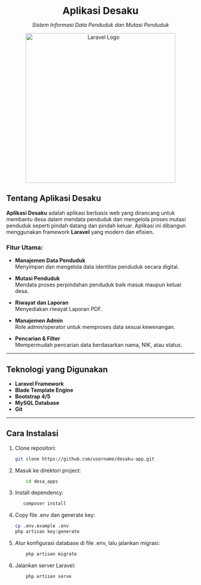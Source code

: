<p align="center"><strong style="font-size: 26px;">Aplikasi Desaku</strong></p>
<p align="center"><em>Sistem Informasi Data Penduduk dan Mutasi Penduduk</em></p>

<p align="center">
<a href="https://laravel.com" target="_blank"><img src="https://raw.githubusercontent.com/laravel/art/master/logo-lockup/5%20SVG/2%20CMYK/1%20Full%20Color/laravel-logolockup-cmyk-red.svg" width="400" alt="Laravel Logo"></a>
</p>

## Tentang Aplikasi Desaku

**Aplikasi Desaku** adalah aplikasi berbasis web yang dirancang untuk membantu desa dalam mendata penduduk dan mengelola proses mutasi penduduk seperti pindah datang dan pindah keluar. Aplikasi ini dibangun menggunakan framework **Laravel** yang modern dan efisien.

### Fitur Utama:
- **Manajemen Data Penduduk**  
  Menyimpan dan mengelola data identitas penduduk secara digital.

- **Mutasi Penduduk**  
  Mendata proses perpindahan penduduk baik masuk maupun keluar desa.

- **Riwayat dan Laporan**  
  Menyediakan riwayat Laporan PDF.

- **Manajemen Admin**  
  Role admin/operator untuk memproses data sesuai kewenangan.

- **Pencarian & Filter**  
  Mempermudah pencarian data berdasarkan nama, NIK, atau status.

---

## Teknologi yang Digunakan

- **Laravel Framework**
- **Blade Template Engine**
- **Bootstrap 4/5**
- **MySQL Database**
- **Git**

---

## Cara Instalasi

1. Clone repositori:
   ```bash
   git clone https://github.com/username/desaku-app.git

2. Masuk ke direktori project:
   ```bash
       cd desa_apps

3. Install dependency:
     ```bash
        composer install

4. Copy file .env dan generate key:
    ```bash
    cp .env.example .env
    php artisan key:generate

5. Atur konfigurasi database di file .env, lalu jalankan migrasi:
    ```bash
        php artisan migrate
6. Jalankan server Laravel:
    ```bash
        php artisan serve

